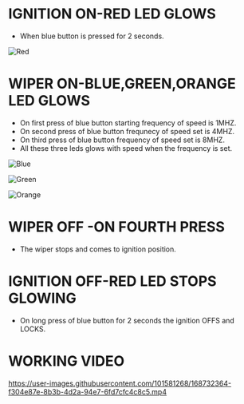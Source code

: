 # IGNITION ON-RED LED GLOWS
* When blue button is pressed for 2 seconds.

![Red](https://user-images.githubusercontent.com/101581268/168654201-1c18d5d9-40f2-4fd6-949d-7f27bd7accf6.jpg)

# WIPER ON-BLUE,GREEN,ORANGE LED GLOWS
* On first press of blue button starting frequency of speed is 1MHZ.
* On second press of blue button frequnecy of speed set is 4MHZ.
* On third press of blue button frequency of speed set is 8MHZ.
* All these three leds glows with speed when the frequency is set.

![Blue ](https://user-images.githubusercontent.com/101581268/168656456-b4418a7c-9968-4bcc-b25a-471d4aeb35d9.jpg)

![Green](https://user-images.githubusercontent.com/101581268/168657161-d9f791f8-dac9-4df7-b38a-09aa8cd8d9a1.jpg)

![Orange](https://user-images.githubusercontent.com/101581268/168657205-f8fe7a4e-8504-436b-a4f9-8371d2484f38.jpg)

# WIPER OFF -ON FOURTH PRESS
* The wiper stops and comes to ignition position.

# IGNITION OFF-RED LED STOPS GLOWING
* On long press of blue button for 2 seconds the ignition OFFS and LOCKS.


# WORKING VIDEO




https://user-images.githubusercontent.com/101581268/168732364-f304e87e-8b3b-4d2a-94e7-6fd7cfc4c8c5.mp4




